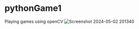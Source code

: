 # pythonGame1
 Playing games using openCV
![Screenshot 2024-05-02 201340](https://github.com/ParasDeshpande/Playing_Using_Computer_Vision/assets/159699595/95a0958c-514c-441d-b4a4-037bbad0187b)
